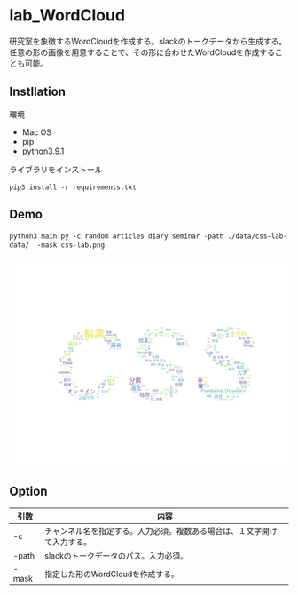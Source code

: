 # lab_WordCloud
研究室を象徴するWordCloudを作成する。slackのトークデータから生成する。任意の形の画像を用意することで、その形に合わせたWordCloudを作成することも可能。

## Instllation
環境
* Mac OS
* pip
* python3.9.1

ライブラリをインストール
```
pip3 install -r requirements.txt
```

## Demo
```
python3 main.py -c random articles diary seminar -path ./data/css-lab-data/  -mask css-lab.png
```

![](./static/css_output.png)

## Option

| 引数    | 内容    |
| --- | --- | 
|   -c  |   チャンネル名を指定する。入力必須。複数ある場合は、１文字開けて入力する。  | 
|  -path  |  slackのトークデータのパス。入力必須。 |
|   -mask  | 指定した形のWordCloudを作成する。    |
